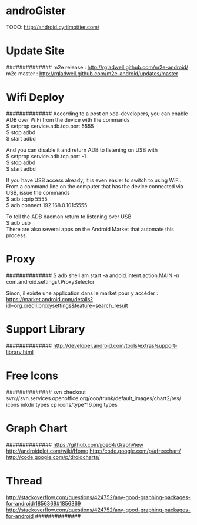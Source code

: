 androGister
===========

TODO: http://android.cyrilmottier.com/

# Update Site
##############
m2e release : http://rgladwell.github.com/m2e-android/ 
m2e master : http://rgladwell.github.com/m2e-android/updates/master

# Wifi Deploy
##############
According to a post on xda-developers, you can enable ADB over WiFi from the device with the commands  
$ setprop service.adb.tcp.port 5555  
$ stop adbd  
$ start adbd  

And you can disable it and return ADB to listening on USB with  
$ setprop service.adb.tcp.port -1  
$ stop adbd  
$ start adbd  

If you have USB access already, it is even easier to switch to using WiFi. From a command line on the computer that has the device connected via USB, issue the commands  
$ adb tcpip 5555  
$ adb connect 192.168.0.101:5555  


To tell the ADB daemon return to listening over USB  
$ adb usb  
There are also several apps on the Android Market that automate this process.  


# Proxy
##############
$ adb shell am start -a andoid.intent.action.MAIN -n com.android.settings/.ProxySelector

Sinon, il existe une application dans le market pour y accéder :
https://market.android.com/details?id=org.credil.proxysettings&feature=search_result

# Support Library
##############
http://developer.android.com/tools/extras/support-library.html

# Free Icons
##############
svn checkout svn://svn.services.openoffice.org/ooo/trunk/default_images/chart2/res/ icons
mkdir types
cp icons/type*16.png types

# Graph Chart
##############
https://github.com/jjoe64/GraphView
http://androidplot.com/wiki/Home
http://code.google.com/p/afreechart/
http://code.google.com/p/droidcharts/

# Thread
http://stackoverflow.com/questions/424752/any-good-graphing-packages-for-android/1856369#1856369
http://stackoverflow.com/questions/424752/any-good-graphing-packages-for-android
##############
